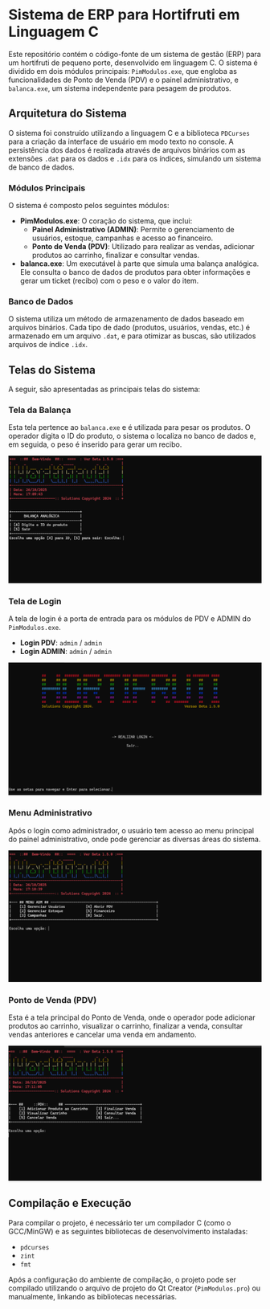 # Sistema de ERP para Hortifruti em Linguagem C

Este repositório contém o código-fonte de um sistema de gestão (ERP) para um hortifruti de pequeno porte, desenvolvido em linguagem C. O sistema é dividido em dois módulos principais: `PimModulos.exe`, que engloba as funcionalidades de Ponto de Venda (PDV) e o painel administrativo, e `balanca.exe`, um sistema independente para pesagem de produtos.

## Arquitetura do Sistema

O sistema foi construído utilizando a linguagem C e a biblioteca `PDCurses` para a criação da interface de usuário em modo texto no console. A persistência dos dados é realizada através de arquivos binários com as extensões `.dat` para os dados e `.idx` para os índices, simulando um sistema de banco de dados.

### Módulos Principais

O sistema é composto pelos seguintes módulos:

- **PimModulos.exe**: O coração do sistema, que inclui:
    - **Painel Administrativo (ADMIN)**: Permite o gerenciamento de usuários, estoque, campanhas e acesso ao financeiro.
    - **Ponto de Venda (PDV)**: Utilizado para realizar as vendas, adicionar produtos ao carrinho, finalizar e consultar vendas.
- **balanca.exe**: Um executável à parte que simula uma balança analógica. Ele consulta o banco de dados de produtos para obter informações e gerar um ticket (recibo) com o peso e o valor do item.

### Banco de Dados

O sistema utiliza um método de armazenamento de dados baseado em arquivos binários. Cada tipo de dado (produtos, usuários, vendas, etc.) é armazenado em um arquivo `.dat`, e para otimizar as buscas, são utilizados arquivos de índice `.idx`.

## Telas do Sistema

A seguir, são apresentadas as principais telas do sistema:

### Tela da Balança

Esta tela pertence ao `balanca.exe` e é utilizada para pesar os produtos. O operador digita o ID do produto, o sistema o localiza no banco de dados e, em seguida, o peso é inserido para gerar um recibo.

![Tela da Balança](pasted_file_mSY0Kt_image.png)

### Tela de Login

A tela de login é a porta de entrada para os módulos de PDV e ADMIN do `PimModulos.exe`.

- **Login PDV**: `admin` / `admin`
- **Login ADMIN**: `admin` / `admin`

![Tela de Login](pasted_file_6NMXTM_image.png)

### Menu Administrativo

Após o login como administrador, o usuário tem acesso ao menu principal do painel administrativo, onde pode gerenciar as diversas áreas do sistema.

![Menu Administrativo](pasted_file_QKlweM_image.png)

### Ponto de Venda (PDV)

Esta é a tela principal do Ponto de Venda, onde o operador pode adicionar produtos ao carrinho, visualizar o carrinho, finalizar a venda, consultar vendas anteriores e cancelar uma venda em andamento.

![Ponto de Venda (PDV)](pasted_file_uBiguN_image.png)

## Compilação e Execução

Para compilar o projeto, é necessário ter um compilador C (como o GCC/MinGW) e as seguintes bibliotecas de desenvolvimento instaladas:

- `pdcurses`
- `zint`
- `fmt`

Após a configuração do ambiente de compilação, o projeto pode ser compilado utilizando o arquivo de projeto do Qt Creator (`PimModulos.pro`) ou manualmente, linkando as bibliotecas necessárias.

